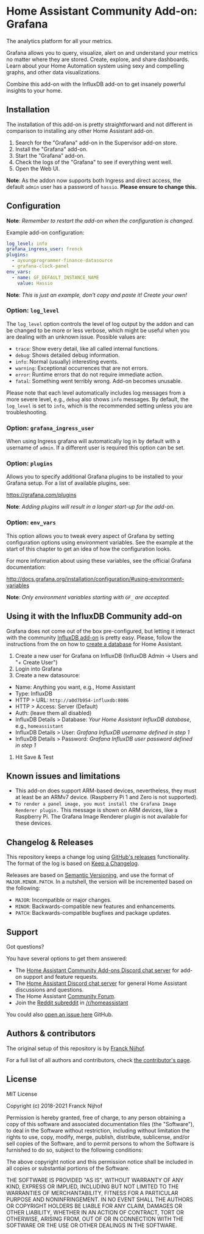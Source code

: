 # Home Assistant Community Add-on: Grafana

The analytics platform for all your metrics.

Grafana allows you to query, visualize, alert on and understand your metrics
no matter where they are stored. Create, explore, and share dashboards. Learn
about your Home Automation system using sexy and compelling graphs, and other
data visualizations.

Combine this add-on with the InfluxDB add-on to get insanely powerful
insights to your home.

## Installation

The installation of this add-on is pretty straightforward and not different in
comparison to installing any other Home Assistant add-on.

1. Search for the "Grafana" add-on in the Supervisor add-on store.
1. Install the "Grafana" add-on.
1. Start the "Grafana" add-on.
1. Check the logs of the "Grafana" to see if everything went well.
1. Open the Web UI.

**Note**: As the addon now supports both Ingress and direct access, the default
`admin` user has a password of `hassio`.  __Please ensure to change this.__

## Configuration

**Note**: _Remember to restart the add-on when the configuration is changed._

Example add-on configuration:

```yaml
log_level: info
grafana_ingress_user: frenck
plugins:
  - ayoungprogrammer-finance-datasource
  - grafana-clock-panel
env_vars:
  - name: GF_DEFAULT_INSTANCE_NAME
    value: Hassio
```

**Note**: _This is just an example, don't copy and paste it! Create your own!_

### Option: `log_level`

The `log_level` option controls the level of log output by the addon and can
be changed to be more or less verbose, which might be useful when you are
dealing with an unknown issue. Possible values are:

- `trace`: Show every detail, like all called internal functions.
- `debug`: Shows detailed debug information.
- `info`: Normal (usually) interesting events.
- `warning`: Exceptional occurrences that are not errors.
- `error`:  Runtime errors that do not require immediate action.
- `fatal`: Something went terribly wrong. Add-on becomes unusable.

Please note that each level automatically includes log messages from a
more severe level, e.g., `debug` also shows `info` messages. By default,
the `log_level` is set to `info`, which is the recommended setting unless
you are troubleshooting.

### Option: `grafana_ingress_user`

When using Ingress grafana will automatically log in by default with a username
of `admin`.  If a different user is required this option can be set.

### Option: `plugins`

Allows you to specify additional Grafana plugins to be installed to your
Grafana setup. For a list of available plugins, see:

<https://grafana.com/plugins>

**Note**: _Adding plugins will result in a longer start-up for the add-on._

### Option: `env_vars`

This option allows you to tweak every aspect of Grafana by setting
configuration options using environment variables. See the example at the
start of this chapter to get an idea of how the configuration looks.

For more information about using these variables, see the official Grafana
documentation:

<http://docs.grafana.org/installation/configuration/#using-environment-variables>

**Note**: _Only environment variables starting with `GF_` are accepted._

## Using it with the InfluxDB Community add-on

Grafana does not come out of the box pre-configured, but letting it interact
with the community [InfluxDB add-on][influxdb-addon] is pretty easy. Please,
follow the instructions from the on how to [create a database][create-db]
for Home Assistant.

1. Create a new user for Grafana on InfluxDB
   (InfluxDB Admin -> Users and "+ Create User")
1. Login into Grafana
1. Create a new datasource:
  - Name: Anything you want, e.g., Home Assistant
  - Type: InfluxDB
  - HTTP > URL: `http://a0d7b954-influxdb:8086`
  - HTTP > Access: Server (Default)
  - Auth: (leave them all disabled)
  - InfluxDB Details > Database: _Your Home Assistant InfluxDB database_,
    e.g., `homeassistant`
  - InfluxDB Details > User: _Grafana InfluxDB username defined in step 1_
  - InfluxDB Details > Password: _Grafana InfluxDB user password defined_
    _in step 1_
1. Hit Save & Test

## Known issues and limitations

- This add-on does support ARM-based devices, nevertheless, they must
  at least be an ARMv7 device. (Raspberry Pi 1 and Zero is not supported).
- `To render a panel image, you must install the Grafana Image Renderer plugin.`
  This message is shown on ARM devices, like a Raspberry Pi. The Grafana Image
  Renderer plugin is not available for these devices.

## Changelog & Releases

This repository keeps a change log using [GitHub's releases][releases]
functionality. The format of the log is based on
[Keep a Changelog][keepchangelog].

Releases are based on [Semantic Versioning][semver], and use the format
of ``MAJOR.MINOR.PATCH``. In a nutshell, the version will be incremented
based on the following:

- ``MAJOR``: Incompatible or major changes.
- ``MINOR``: Backwards-compatible new features and enhancements.
- ``PATCH``: Backwards-compatible bugfixes and package updates.

## Support

Got questions?

You have several options to get them answered:

- The [Home Assistant Community Add-ons Discord chat server][discord] for add-on
  support and feature requests.
- The [Home Assistant Discord chat server][discord-ha] for general Home
  Assistant discussions and questions.
- The Home Assistant [Community Forum][forum].
- Join the [Reddit subreddit][reddit] in [/r/homeassistant][reddit]

You could also [open an issue here][issue] GitHub.

## Authors & contributors

The original setup of this repository is by [Franck Nijhof][frenck].

For a full list of all authors and contributors,
check [the contributor's page][contributors].

## License

MIT License

Copyright (c) 2018-2021 Franck Nijhof

Permission is hereby granted, free of charge, to any person obtaining a copy
of this software and associated documentation files (the "Software"), to deal
in the Software without restriction, including without limitation the rights
to use, copy, modify, merge, publish, distribute, sublicense, and/or sell
copies of the Software, and to permit persons to whom the Software is
furnished to do so, subject to the following conditions:

The above copyright notice and this permission notice shall be included in all
copies or substantial portions of the Software.

THE SOFTWARE IS PROVIDED "AS IS", WITHOUT WARRANTY OF ANY KIND, EXPRESS OR
IMPLIED, INCLUDING BUT NOT LIMITED TO THE WARRANTIES OF MERCHANTABILITY,
FITNESS FOR A PARTICULAR PURPOSE AND NONINFRINGEMENT. IN NO EVENT SHALL THE
AUTHORS OR COPYRIGHT HOLDERS BE LIABLE FOR ANY CLAIM, DAMAGES OR OTHER
LIABILITY, WHETHER IN AN ACTION OF CONTRACT, TORT OR OTHERWISE, ARISING FROM,
OUT OF OR IN CONNECTION WITH THE SOFTWARE OR THE USE OR OTHER DEALINGS IN THE
SOFTWARE.

[contributors]: https://github.com/hassio-addons/addon-grafana/graphs/contributors
[create-db]: https://github.com/hassio-addons/addon-influxdb/blob/master/influxdb/DOCS.md#integrating-into-home-assistant
[discord-ha]: https://discord.gg/c5DvZ4e
[discord]: https://discord.me/hassioaddons
[forum]: https://community.home-assistant.io/t/home-assistant-community-add-on-grafana/54674?u=frenck
[frenck]: https://github.com/frenck
[influxdb-addon]: https://github.com/hassio-addons/addon-influxdb
[issue]: https://github.com/hassio-addons/addon-grafana/issues
[keepchangelog]: http://keepachangelog.com/en/1.0.0/
[reddit]: https://reddit.com/r/homeassistant
[releases]: https://github.com/hassio-addons/addon-grafana/releases
[semver]: http://semver.org/spec/v2.0.0.htm
